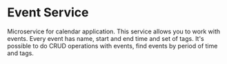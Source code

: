 # Event Service

Microservice for calendar application. This service allows you to work with events. Every event has name, 
start and end time and set of tags. It's possible to do CRUD operations with events, find events by period of time 
and tags.